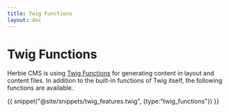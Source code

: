 ```yaml
---
title: Twig Functions
layout: doc
---
```

# Twig Functions

Herbie CMS is using [Twig Functions](https://twig.symfony.com/doc/3.x/functions/index.html) for generating content in layout and content files.
In addition to the built-in functions of Twig itself, the following functions are available.

{{ snippet("@site/snippets/twig_features.twig", {type:"twig_functions"}) }}
